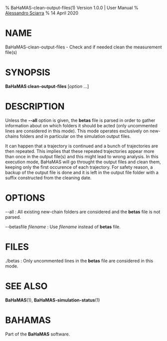% BaHaMAS-clean-output-files(1) Version 1.0.0 | User Manual
% [Alessandro Sciarra](sciarra@itp.uni-frankfurt.de)
% 14 April 2020

# NAME

BaHaMAS-clean-output-files - Check and if needed clean the measurement file(s)

# SYNOPSIS

**BaHaMAS clean-output-files** [*option* ...]

# DESCRIPTION

Unless the **\--all** option is given, the **betas** file is parsed in order to gather information about on which folders it should be acted (only uncommented lines are considered in this mode).
This mode operates exclusively on new-chains folders and in particular on the simulation output files.

It can happen that a trajectory is continued and a bunch of trajectories are then repeated.
This implies that these repeated trajectories appear more than once in the output file(s) and this might lead to wrong analysis.
In this execution mode, BaHaMAS will go throught the output files and clean them, keeping only the first occurence of each trajectory.
For safety reason, a backup of the output file is done and it is left in the output file folder with a suffix constructed from the cleaning date.

# OPTIONS

\--all
:   All existing new-chain folders are considered and the **betas** file is not parsed.

\--betasfile *filename*
:   Use *filename* instead of **betas** file.

# FILES

./betas
:   Only uncommented lines in the **betas** file are considered in this mode.

# SEE ALSO

**BaHaMAS**(1), **BaHaMAS-simulation-status**(1)

# BAHAMAS

Part of the **BaHaMAS** software.
